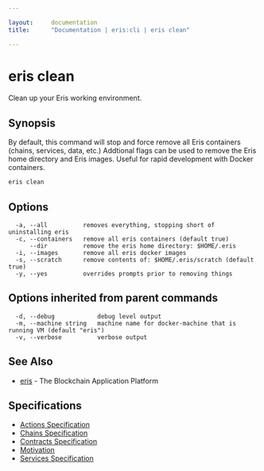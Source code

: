 ```yaml
---

layout:     documentation
title:      "Documentation | eris:cli | eris clean"

---
```


# eris clean

Clean up your Eris working environment.

## Synopsis

By default, this command will stop and force remove all Eris containers 
(chains, services, data, etc.) Addtional flags can be used to remove 
the Eris home directory and Eris images. Useful for rapid development 
with Docker containers.

```bash
eris clean
```

## Options

```
  -a, --all          removes everything, stopping short of uninstalling eris
  -c, --containers   remove all eris containers (default true)
      --dir          remove the eris home directory: $HOME/.eris
  -i, --images       remove all eris docker images
  -s, --scratch      remove contents of: $HOME/.eris/scratch (default true)
  -y, --yes          overrides prompts prior to removing things
```

## Options inherited from parent commands

```
  -d, --debug            debug level output
  -m, --machine string   machine name for docker-machine that is running VM (default "eris")
  -v, --verbose          verbose output
```

## See Also

* [eris](https://docs.erisindustries.com/documentation/eris-cli/0.11.4/eris/)	 - The Blockchain Application Platform

## Specifications

* [Actions Specification](https://docs.erisindustries.com/documentation/eris-cli/0.11.4/actions_specification/)
* [Chains Specification](https://docs.erisindustries.com/documentation/eris-cli/0.11.4/chains_specification/)
* [Contracts Specification](https://docs.erisindustries.com/documentation/eris-cli/0.11.4/contracts_specification/)
* [Motivation](https://docs.erisindustries.com/documentation/eris-cli/0.11.4/motivation/)
* [Services Specification](https://docs.erisindustries.com/documentation/eris-cli/0.11.4/services_specification/)

